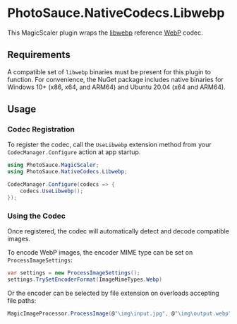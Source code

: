 PhotoSauce.NativeCodecs.Libwebp
===============================

This MagicScaler plugin wraps the [libwebp](https://chromium.googlesource.com/webm/libwebp) reference [WebP](https://developers.google.com/speed/webp) codec.

Requirements
------------

A compatible set of `libwebp` binaries must be present for this plugin to function.  For convenience, the NuGet package includes native binaries for Windows 10+ (x86, x64, and ARM64) and Ubuntu 20.04 (x64 and ARM64).

Usage
-----

### Codec Registration

To register the codec, call the `UseLibwebp` extension method from your `CodecManager.Configure` action at app startup.

```C#
using PhotoSauce.MagicScaler;
using PhotoSauce.NativeCodecs.Libwebp;

CodecManager.Configure(codecs => {
    codecs.UseLibwebp();
});
```

### Using the Codec

Once registered, the codec will automatically detect and decode compatible images.

To encode WebP images, the encoder MIME type can be set on `ProcessImageSettings`:

```C#
var settings = new ProcessImageSettings();
settings.TrySetEncoderFormat(ImageMimeTypes.Webp)
```

Or the encoder can be selected by file extension on overloads accepting file paths:

```C#
MagicImageProcessor.ProcessImage(@"\img\input.jpg", @"\img\output.webp", settings);
```
